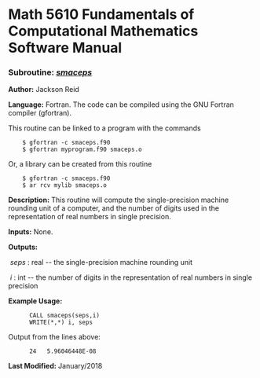 # Math 5610 Fundamentals of Computational Mathematics Software Manual

### Subroutine: [_smaceps_](./smaceps.f90)

**Author:** Jackson Reid

**Language:** Fortran. The code can be compiled using the GNU Fortran compiler (gfortran).

This routine can be linked to a program with the commands
```
    $ gfortran -c smaceps.f90
    $ gfortran myprogram.f90 smaceps.o
```

Or, a library can be created from this routine

```
    $ gfortran -c smaceps.f90
    $ ar rcv mylib smaceps.o
```

**Description:** This routine will compute the single-precision machine rounding unit of a computer, and the number of digits used in the representation of real numbers in single precision.

**Inputs:** None.

**Outputs:** 

​	_seps_ : real -- the single-precision machine rounding unit

​	_i_ : int -- the number of digits in the representation of real numbers in single precision

**Example Usage:** 

```
      CALL smaceps(seps,i)
      WRITE(*,*) i, seps
```
Output from the lines above:
```
      24   5.96046448E-08
```
**Last Modified:** January/2018